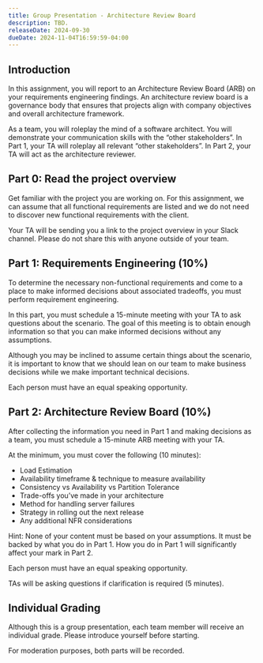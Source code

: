 ```yaml
---
title: Group Presentation - Architecture Review Board
description: TBD.
releaseDate: 2024-09-30
dueDate: 2024-11-04T16:59:59-04:00
---
```


## Introduction

In this assignment, you will report to an Architecture Review Board (ARB) on your requirements engineering findings. An architecture review board is a governance body that ensures that projects align with company objectives and overall architecture framework.

As a team, you will roleplay the mind of a software architect. You will demonstrate your communication skills with the “other stakeholders”. In Part 1, your TA will roleplay all relevant “other stakeholders”. In Part 2, your TA will act as the architecture reviewer.

## Part 0: Read the project overview

Get familiar with the project you are working on. For this assignment, we can assume that all functional requirements are listed and we do not need to discover new functional requirements with the client.

Your TA will be sending you a link to the project overview in your Slack channel. Please
do not share this with anyone outside of your team.

## Part 1: Requirements Engineering (10%)

To determine the necessary non-functional requirements and come to a place to make informed decisions about associated tradeoffs, you must perform requirement engineering.

In this part, you must schedule a 15-minute meeting with your TA to ask questions about the scenario. The goal of this meeting is to obtain enough information so that you can make informed decisions without any assumptions.

Although you may be inclined to assume certain things about the scenario, it is important to know that we should lean on our team to make business decisions while we make important technical decisions.

Each person must have an equal speaking opportunity.

## Part 2: Architecture Review Board (10%)

After collecting the information you need in Part 1 and making decisions as a team, you must schedule a 15-minute ARB meeting with your TA.

At the minimum, you must cover the following (10 minutes):

- Load Estimation
- Availability timeframe & technique to measure availability
- Consistency vs Availability vs Partition Tolerance
- Trade-offs you’ve made in your architecture
- Method for handling server failures
- Strategy in rolling out the next release
- Any additional NFR considerations

Hint: None of your content must be based on your assumptions. It must be backed by what you do in Part 1. How you do in Part 1 will significantly affect your mark in Part 2.

Each person must have an equal speaking opportunity.

TAs will be asking questions if clarification is required (5 minutes).

## Individual Grading

Although this is a group presentation, each team member will receive an individual grade. Please introduce yourself before starting.

For moderation purposes, both parts will be recorded.

